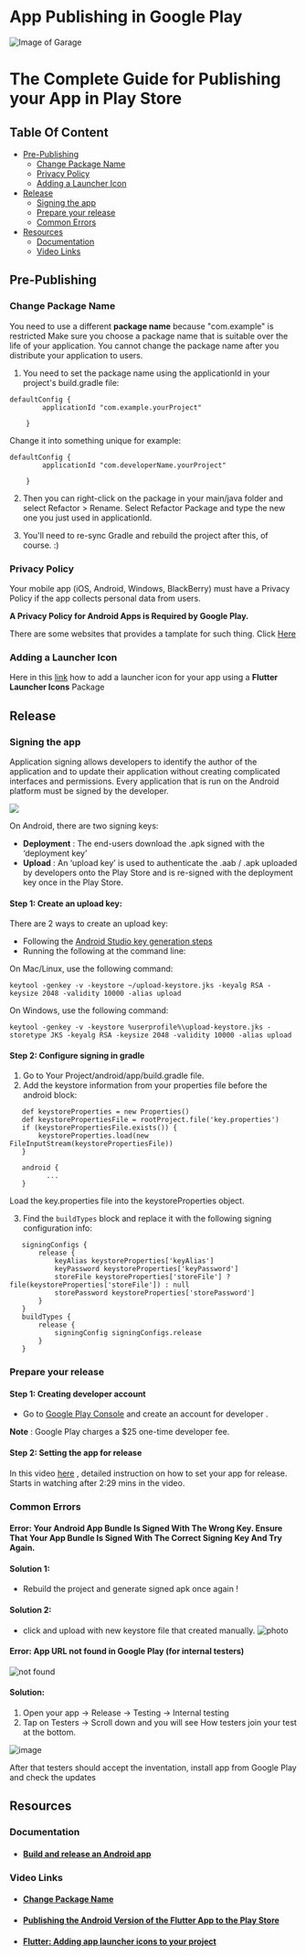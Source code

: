# App Publishing in Google Play


![Image of Garage](https://pbs.twimg.com/profile_banners/1473251190611877889/1643650277/1500x500)


# The Complete Guide for Publishing your App in Play Store

## Table Of Content 
- [Pre-Publishing](#PrePublish)
  * [Change Package Name](#Change-Package-Name)
  * [Privacy Policy](#Privacy-Policy)
  * [Adding a Launcher Icon](#Adding-a-Launcher-Icon)
- [Release](#Release)
  * [Signing the app](#Signing-the-app)
  * [Prepare your release](#Prepare-your-release)
  * [Common Errors](#Common-Errors)
- [Resources](#Resources)
  * [Documentation](#Documentation)
  * [Video Links](#Video-Links)



<a name="PrePublish"/>
<a name="Change-Package-Name"/>
<a name="Release"/>
<a name="Common-Errors"/>
<a name="Documentation"/>
<a name="Video-Links"/>
<a name="Privacy-Policy"/>
<a name="Resources"/>
<a name="Signing-the-app"/>
<a name="Adding-a-Launcher-Icon"/>
<a name="Prepare-your-release"/>
<a name="Adding-a-Launcher-Icon"/>
<a name="Adding-a-Launcher-Icon"/>






## Pre-Publishing



### Change Package Name
You need to use a different **package name** because "com.example" is restricted
Make sure you choose a package name that is suitable over the life of your application. You cannot change the package name after you distribute your application to users.

1. You need to set the package name using the applicationId in your project's build.gradle file:

```
defaultConfig {
        applicationId "com.example.yourProject"
  
    }
```
Change it into something unique for example:
```
defaultConfig {
        applicationId "com.developerName.yourProject"
  
    }
```
2. Then you can right-click on the package in your main/java folder and select Refactor > Rename. Select Refactor Package and type the new one you just used in applicationId.

3. You'll need to re-sync Gradle and rebuild the project after this, of course. :)


### Privacy Policy

Your mobile app (iOS, Android, Windows, BlackBerry) must have a Privacy Policy if the app collects personal data from users.

**A Privacy Policy for Android Apps is Required by Google Play.**

There are some websites that provides a tamplate for such thing. Click [Here](https://www.termsfeed.com/blog/sample-mobile-app-privacy-policy-template/)

### Adding a Launcher Icon

Here in this [link](https://github.com/fluttercommunity/flutter_launcher_icons) how to add a launcher icon for your app using a **Flutter Launcher Icons** Package


## Release



### Signing the app

Application signing allows developers to identify the author of the application and to update their application without creating complicated interfaces and permissions. Every application that is run on the Android platform must be signed by the developer.

![](https://developer.android.com/static/studio/images/publish/appsigning_googleplayappsigningdiagram_2x.png)

On Android, there are two signing keys:
* **Deployment** : The end-users download the .apk signed with the ‘deployment key’
* **Upload** : An ‘upload key’ is used to authenticate the .aab / .apk uploaded by developers onto the Play Store and is re-signed with the deployment key once in the Play Store. 

#### Step 1: Create an upload key:
There are 2 ways to create an upload key:

* Following the [Android Studio key generation steps](https://developer.android.com/studio/publish/app-signing#sign-apk)
* Running the following at the command line:

On Mac/Linux, use the following command:

```
keytool -genkey -v -keystore ~/upload-keystore.jks -keyalg RSA -keysize 2048 -validity 10000 -alias upload
```
 
On Windows, use the following command:
```
keytool -genkey -v -keystore %userprofile%\upload-keystore.jks -storetype JKS -keyalg RSA -keysize 2048 -validity 10000 -alias upload
```
#### Step 2: Configure signing in gradle
1. Go to Your Project/android/app/build.gradle file.
2. Add the keystore information from your properties file before the android block:

```
   def keystoreProperties = new Properties()
   def keystorePropertiesFile = rootProject.file('key.properties')
   if (keystorePropertiesFile.exists()) {
       keystoreProperties.load(new FileInputStream(keystorePropertiesFile))
   }

   android {
         ...
   }

```
Load the key.properties file into the keystoreProperties object.

3. Find the ```buildTypes``` block and replace it with the following signing configuration info:
```
   signingConfigs {
       release {
           keyAlias keystoreProperties['keyAlias']
           keyPassword keystoreProperties['keyPassword']
           storeFile keystoreProperties['storeFile'] ? file(keystoreProperties['storeFile']) : null
           storePassword keystoreProperties['storePassword']
       }
   }
   buildTypes {
       release {
           signingConfig signingConfigs.release
       }
   }
```

### Prepare your release

#### Step 1: Creating developer account


 * Go to [Google Play Console](https://play.google.com/console/u/0/signup) and create an account for developer .
 
 **Note** : Google Play charges a $25 one-time developer fee.
#### Step 2: Setting the app for release
In this video [here](https://www.youtube.com/watch?v=DNXME6ANmR4&ab_channel=tutorialsEU) , detailed instruction on how to set your app for release. Starts in watching after 2:29 mins in the video.
 





### Common Errors

#### Error: Your Android App Bundle Is Signed With The Wrong Key. Ensure That Your App Bundle Is Signed With The Correct Signing Key And Try Again.
#### Solution 1:
* Rebuild the project and generate signed apk once again !
#### Solution 2:
* click and upload with new keystore file that created manually.
![photo](https://i.stack.imgur.com/0SVBu.png)



#### Error: App URL not found in Google Play (for internal testers)
![not found](https://i.stack.imgur.com/sG5RF.png)
#### Solution:

1. Open your app → Release → Testing → Internal testing
2. Tap on Testers → Scroll down and you will see How testers join your test at the bottom.

![image](https://i.stack.imgur.com/e12dl.png)

After that testers should accept the inventation, install app from Google Play and check the updates


## Resources


### Documentation


* #### [Build and release an Android app](https://docs.flutter.dev/deployment/android)


### Video Links


* #### [Change Package Name](https://www.youtube.com/watch?v=qo-iCbPAi5k&ab_channel=CodeProf)


* #### [Publishing the Android Version of the Flutter App to the Play Store](https://www.youtube.com/watch?v=mUpF8R6Nfcw&ab_channel=RomanJustCodes)

* #### [Flutter: Adding app launcher icons to your project](https://www.youtube.com/watch?v=RjNAxwcP3Tc&ab_channel=MarkO%27Sullivan)







